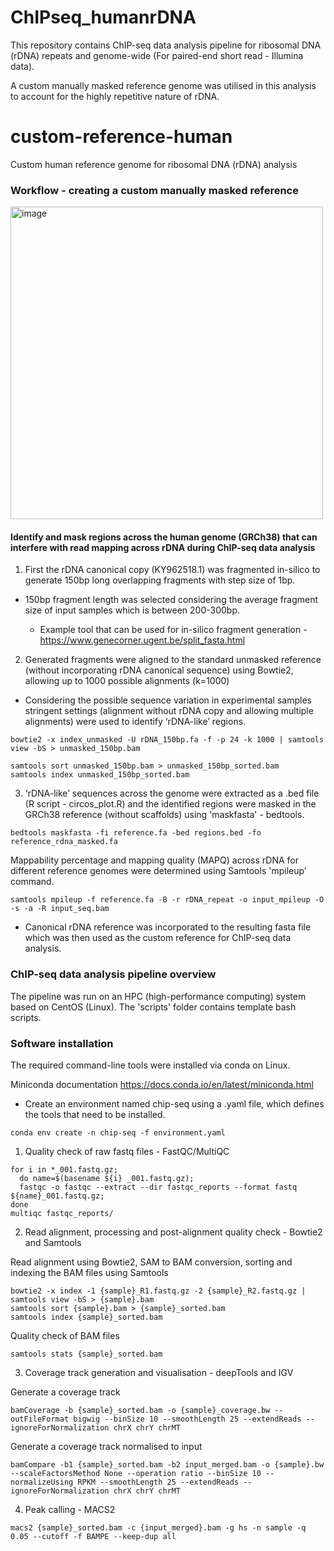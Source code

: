 # ChIPseq_humanrDNA

This repository contains ChIP-seq data analysis pipeline for ribosomal DNA (rDNA) repeats and genome-wide (For paired-end short read - Illumina data). 

A custom manually masked reference genome was utilised in this analysis to account for the highly repetitive nature of rDNA. 

# custom-reference-human
Custom human reference genome for ribosomal DNA (rDNA) analysis

### Workflow - creating a custom manually masked reference 
<img width="500" alt="image" src="https://github.com/user-attachments/assets/1e89e246-6e82-42af-9840-0200d4cfa6ee" />

#### Identify and mask regions across the human genome (GRCh38) that can interfere with read mapping across rDNA during ChIP-seq data analysis

1. First the rDNA canonical copy (KY962518.1) was fragmented in-silico to generate 150bp long overlapping fragments with step size of 1bp.

  - 150bp fragment length was selected considering the average fragment size of input samples which is between 200-300bp. 

	- Example tool that can be used for in-silico fragment generation - https://www.genecorner.ugent.be/split_fasta.html  	


2. Generated fragments were aligned to the standard unmasked reference (without incorporating rDNA canonical sequence) using Bowtie2, allowing up to 1000 possible alignments (k=1000)

- Considering the possible sequence variation in experimental samples stringent settings (alignment without rDNA copy and allowing multiple alignments) were used to identify ‘rDNA-like’ regions.

```console
bowtie2 -x index_unmasked -U rDNA_150bp.fa -f -p 24 -k 1000 | samtools view -bS > unmasked_150bp.bam

samtools sort unmasked_150bp.bam > unmasked_150bp_sorted.bam
samtools index unmasked_150bp_sorted.bam
```

3. ‘rDNA-like’ sequences across the genome were extracted as a .bed file (R script - circos_plot.R) and the identified regions were masked in the GRCh38 reference (without scaffolds) using 'maskfasta' - bedtools.

```console
bedtools maskfasta -fi reference.fa -bed regions.bed -fo reference_rdna_masked.fa
```

Mappability percentage and mapping quality (MAPQ) across rDNA for different reference genomes were determined using Samtools 'mpileup' command.

```console
samtools mpileup -f reference.fa -B -r rDNA_repeat -o input_mpileup -O -s -a -R input_seq.bam

```

- Canonical rDNA reference was incorporated to the resulting fasta file which was then used as the custom reference for ChIP-seq data analysis.

### ChIP-seq data analysis pipeline overview

The pipeline was run on an HPC (high-performance computing) system based on CentOS (Linux). The 'scripts' folder contains template bash scripts.

### Software installation 

The required command-line tools were installed via conda on Linux. 

Miniconda documentation https://docs.conda.io/en/latest/miniconda.html

- Create an environment named chip-seq using a .yaml file, which defines the tools that need to be installed. 

```console
conda env create -n chip-seq -f environment.yaml
```
  
1. Quality check of raw fastq files - FastQC/MultiQC

```console
for i in *_001.fastq.gz;
  do name=$(basename ${i} _001.fastq.gz);
  fastqc -o fastqc --extract --dir fastqc_reports --format fastq ${name}_001.fastq.gz;
done
multiqc fastqc_reports/
```

2. Read alignment, processing and post-alignment quality check - Bowtie2 and Samtools 

Read alignment using Bowtie2, SAM to BAM conversion, sorting and indexing the BAM files using Samtools

```console
bowtie2 -x index -1 {sample}_R1.fastq.gz -2 {sample}_R2.fastq.gz | samtools view -bS > {sample}.bam
samtools sort {sample}.bam > {sample}_sorted.bam
samtools index {sample}_sorted.bam
```

Quality check of BAM files

```console
samtools stats {sample}_sorted.bam
```

3. Coverage track generation and visualisation - deepTools and IGV

Generate a coverage track 

```console
bamCoverage -b {sample}_sorted.bam -o {sample}_coverage.bw --outFileFormat bigwig --binSize 10 --smoothLength 25 --extendReads --ignoreForNormalization chrX chrY chrMT 
```

Generate a coverage track normalised to input

```console
bamCompare -b1 {sample}_sorted.bam -b2 input_merged.bam -o {sample}.bw --scaleFactorsMethod None --operation ratio --binSize 10 --normalizeUsing RPKM --smoothLength 25 --extendReads --ignoreForNormalization chrX chrY chrMT
```

4. Peak calling - MACS2

```console
macs2 {sample}_sorted.bam -c {input_merged}.bam -g hs -n sample -q 0.05 --cutoff -f BAMPE --keep-dup all
```
